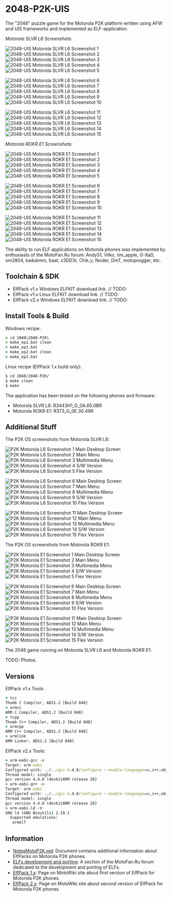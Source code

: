 2048-P2K-UIS
============

The "2048" puzzle game for the Motorola P2K platform written using AFW and UIS frameworks and implemented as ELF-application.

*Motorola SLVR L6 Screenshots:*

![2048-UIS Motorola SLVR L6 Screenshot 1](../image/2048-P2K-L6-Screenshot1.png) ![2048-UIS Motorola SLVR L6 Screenshot 2](../image/2048-P2K-L6-Screenshot2.png) ![2048-UIS Motorola SLVR L6 Screenshot 3](../image/2048-P2K-L6-Screenshot3.png) ![2048-UIS Motorola SLVR L6 Screenshot 4](../image/2048-P2K-L6-Screenshot4.png) ![2048-UIS Motorola SLVR L6 Screenshot 5](../image/2048-P2K-L6-Screenshot5.png)

![2048-UIS Motorola SLVR L6 Screenshot 6](../image/2048-P2K-L6-Screenshot6.png) ![2048-UIS Motorola SLVR L6 Screenshot 7](../image/2048-P2K-L6-Screenshot7.png) ![2048-UIS Motorola SLVR L6 Screenshot 8](../image/2048-P2K-L6-Screenshot8.png) ![2048-UIS Motorola SLVR L6 Screenshot 9](../image/2048-P2K-L6-Screenshot9.png) ![2048-UIS Motorola SLVR L6 Screenshot 10](../image/2048-P2K-L6-Screenshot10.png)

![2048-UIS Motorola SLVR L6 Screenshot 11](../image/2048-P2K-L6-Screenshot11.png) ![2048-UIS Motorola SLVR L6 Screenshot 12](../image/2048-P2K-L6-Screenshot12.png) ![2048-UIS Motorola SLVR L6 Screenshot 13](../image/2048-P2K-L6-Screenshot13.png) ![2048-UIS Motorola SLVR L6 Screenshot 14](../image/2048-P2K-L6-Screenshot14.png) ![2048-UIS Motorola SLVR L6 Screenshot 15](../image/2048-P2K-L6-Screenshot15.png)

*Motorola ROKR E1 Screenshots:*

![2048-UIS Motorola ROKR E1 Screenshot 1](../image/2048-P2K-E1-Screenshot1.png) ![2048-UIS Motorola ROKR E1 Screenshot 2](../image/2048-P2K-E1-Screenshot2.png) ![2048-UIS Motorola ROKR E1 Screenshot 3](../image/2048-P2K-E1-Screenshot3.png) ![2048-UIS Motorola ROKR E1 Screenshot 4](../image/2048-P2K-E1-Screenshot4.png) ![2048-UIS Motorola ROKR E1 Screenshot 5](../image/2048-P2K-E1-Screenshot5.png)

![2048-UIS Motorola ROKR E1 Screenshot 6](../image/2048-P2K-E1-Screenshot6.png) ![2048-UIS Motorola ROKR E1 Screenshot 7](../image/2048-P2K-E1-Screenshot7.png) ![2048-UIS Motorola ROKR E1 Screenshot 8](../image/2048-P2K-E1-Screenshot8.png) ![2048-UIS Motorola ROKR E1 Screenshot 9](../image/2048-P2K-E1-Screenshot9.png) ![2048-UIS Motorola ROKR E1 Screenshot 10](../image/2048-P2K-E1-Screenshot10.png)

![2048-UIS Motorola ROKR E1 Screenshot 11](../image/2048-P2K-E1-Screenshot11.png) ![2048-UIS Motorola ROKR E1 Screenshot 12](../image/2048-P2K-E1-Screenshot12.png) ![2048-UIS Motorola ROKR E1 Screenshot 13](../image/2048-P2K-E1-Screenshot13.png) ![2048-UIS Motorola ROKR E1 Screenshot 14](../image/2048-P2K-E1-Screenshot14.png) ![2048-UIS Motorola ROKR E1 Screenshot 15](../image/2048-P2K-E1-Screenshot15.png)

The ability to run ELF applications on Motorola phones was implemented by enthusiasts of the MotoFan.Ru forum: Andy51, Vilko, tim_apple, G-XaD, om2804, kadukmm, baat, z3DD3r, Chik_v, fkoder, DmT, motoprogger, etc.

## Toolchain & SDK

* ElfPack v1.x Windows ELFKIT download link. // TODO:
* ElfPack v1.x Linux ELFKIT download link. // TODO:
* ElfPack v2.x Windows ELFKIT download link. // TODO:

## Install Tools & Build

Windows recipe:

```bat
> cd 2048\2048-P2K\
> make_ep1.bat clean
> make_ep1.bat
> make_ep2.bat clean
> make_ep2.bat
```

Linux recipe (ElfPack 1.x build only):

```bash
$ cd 2048/2048-P2K/
$ make clean
$ make
```

The application has been tested on the following phones and firmware:

* Motorola SLVR L6: R3443H1_G_0A.65.0BR
* Motorola ROKR E1: R373_G_0E.30.49R

## Additional Stuff

The P2K OS screenshots from Motorola SLVR L6:

![P2K Motorola L6 Screenshot 1 Main Desktop Screen](../image/P2K-L6-Screenshot1.png) ![P2K Motorola L6 Screenshot 2 Main Menu](../image/P2K-L6-Screenshot2.png) ![P2K Motorola L6 Screenshot 3 Multimedia Menu](../image/P2K-L6-Screenshot3.png) ![P2K Motorola L6 Screenshot 4 S/W Version](../image/P2K-L6-Screenshot4.png) ![P2K Motorola L6 Screenshot 5 Flex Version](../image/P2K-L6-Screenshot5.png)

![P2K Motorola L6 Screenshot 6 Main Desktop Screen](../image/P2K-L6-Screenshot6.png) ![P2K Motorola L6 Screenshot 7 Main Menu](../image/P2K-L6-Screenshot7.png) ![P2K Motorola L6 Screenshot 8 Multimedia Menu](../image/P2K-L6-Screenshot8.png) ![P2K Motorola L6 Screenshot 9 S/W Version](../image/P2K-L6-Screenshot9.png) ![P2K Motorola L6 Screenshot 10 Flex Version](../image/P2K-L6-Screenshot10.png)

![P2K Motorola L6 Screenshot 11 Main Desktop Screen](../image/P2K-L6-Screenshot11.png) ![P2K Motorola L6 Screenshot 12 Main Menu](../image/P2K-L6-Screenshot12.png) ![P2K Motorola L6 Screenshot 13 Multimedia Menu](../image/P2K-L6-Screenshot13.png) ![P2K Motorola L6 Screenshot 14 S/W Version](../image/P2K-L6-Screenshot14.png) ![P2K Motorola L6 Screenshot 15 Flex Version](../image/P2K-L6-Screenshot15.png)

The P2K OS screenshots from Motorola ROKR E1:

![P2K Motorola E1 Screenshot 1 Main Desktop Screen](../image/P2K-E1-Screenshot1.png) ![P2K Motorola E1 Screenshot 2 Main Menu](../image/P2K-E1-Screenshot2.png) ![P2K Motorola E1 Screenshot 3 Multimedia Menu](../image/P2K-E1-Screenshot3.png) ![P2K Motorola E1 Screenshot 4 S/W Version](../image/P2K-E1-Screenshot4.png) ![P2K Motorola E1 Screenshot 5 Flex Version](../image/P2K-E1-Screenshot5.png)

![P2K Motorola E1 Screenshot 6 Main Desktop Screen](../image/P2K-E1-Screenshot6.png) ![P2K Motorola E1 Screenshot 7 Main Menu](../image/P2K-E1-Screenshot7.png) ![P2K Motorola E1 Screenshot 8 Multimedia Menu](../image/P2K-E1-Screenshot8.png) ![P2K Motorola E1 Screenshot 9 S/W Version](../image/P2K-E1-Screenshot9.png) ![P2K Motorola E1 Screenshot 10 Flex Version](../image/P2K-E1-Screenshot10.png)

![P2K Motorola E1 Screenshot 11 Main Desktop Screen](../image/P2K-E1-Screenshot11.png) ![P2K Motorola E1 Screenshot 12 Main Menu](../image/P2K-E1-Screenshot12.png) ![P2K Motorola E1 Screenshot 13 Multimedia Menu](../image/P2K-E1-Screenshot13.png) ![P2K Motorola E1 Screenshot 14 S/W Version](../image/P2K-E1-Screenshot14.png) ![P2K Motorola E1 Screenshot 15 Flex Version](../image/P2K-E1-Screenshot15.png)

The 2048 game running on Motorola SLVR L6 and Motorola ROKR E1:

TODO: Photos.

## Versions

ElfPack v1.x Tools:

```bat
> tcc
Thumb C Compiler, ADS1.2 [Build 848]
> armcc
ARM C Compiler, ADS1.2 [Build 848]
> tcpp
Thumb C++ Compiler, ADS1.2 [Build 848]
> armcpp
ARM C++ Compiler, ADS1.2 [Build 848]
> armlink
ARM Linker, ADS1.2 [Build 848]
```

ElfPack v2.x Tools:

```bat
> arm-eabi-gcc -v
Target: arm-eabi
Configured with: ../../gcc-4.4.0/configure --enable-languages=c,c++,objc --with-cpu=arm7tdmi --enable-interwork --enable-multilib --with-gcc --with-gnu-ld --with-gnu-as --disable-shared --disable-threads --disable-win32-registry --disable-nls --disable-debug --disable-libmudflap --disable-libssp --disable-libgomp --disable-libstdcxx-pch --target=arm-eabi --with-newlib --prefix=c:/devkitPro/devkitARM --with-bugurl=http://wiki.devkitpro.org/index.php/Bug_Reports --with-pkgversion='devkitARM release 26'
Thread model: single
gcc version 4.4.0 (devkitARM release 26)
> arm-eabi-g++ -v
Target: arm-eabi
Configured with: ../../gcc-4.4.0/configure --enable-languages=c,c++,objc --with-cpu=arm7tdmi --enable-interwork --enable-multilib --with-gcc --with-gnu-ld --with-gnu-as --disable-shared --disable-threads --disable-win32-registry --disable-nls --disable-debug --disable-libmudflap --disable-libssp --disable-libgomp --disable-libstdcxx-pch --target=arm-eabi --with-newlib --prefix=c:/devkitPro/devkitARM --with-bugurl=http://wiki.devkitpro.org/index.php/Bug_Reports --with-pkgversion='devkitARM release 26'
Thread model: single
gcc version 4.4.0 (devkitARM release 26)
> arm-eabi-ld -V
GNU ld (GNU Binutils) 2.19.1
  Supported emulations:
   armelf
```

## Information

* [NotesMotoP2K.md](../doc/NotesMotoP2K.md): Document contains additional information about ElfPacks on Motorola P2K phones.
* [ELFs development and porting](https://forum.motofan.ru/index.php?showforum=184): A section of the MotoFan.Ru forum dedicated to the development and porting of ELFs.
* [ElfPack 1.x](https://wiki.motofan.ru/ElfPack): Page on MotoWiki site about first version of ElfPack for Motorola P2K phones.
* [ElfPack 2.x](https://wiki.motofan.ru/ElfPack2): Page on MotoWiki site about second version of ElfPack for Motorola P2K phones.
